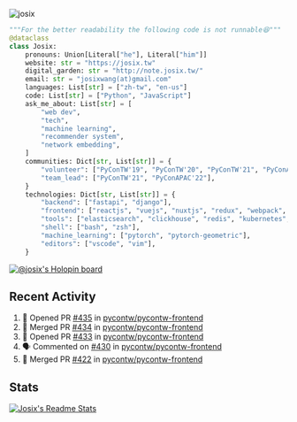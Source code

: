 ![josix](https://komarev.com/ghpvc/?username=josix)
```python
"""For the better readability the following code is not runnable😆"""
@dataclass
class Josix:
    pronouns: Union[Literal["he"], Literal["him"]]
    website: str = "https://josix.tw"
    digital_garden: str = "http://note.josix.tw/"
    email: str = "josixwang(at)gmail.com"
    languages: List[str] = ["zh-tw", "en-us"]
    code: List[str] = ["Python", "JavaScript"]
    ask_me_about: List[str] = [
        "web dev",
        "tech",
        "machine learning",
        "recommender system",
        "network embedding",
    ]
    communities: Dict[str, List[str]] = {
        "volunteer": ["PyConTW'19", "PyConTW'20", "PyConTW'21", "PyConAPAC'22"],
        "team_lead": ["PyConTW'21", "PyConAPAC'22"],
    }
    technologies: Dict[str, List[str]] = {
        "backend": ["fastapi", "django"],
        "frontend": ["reactjs", "vuejs", "nuxtjs", "redux", "webpack", "tailwindcss"],
        "tools": ["elasticsearch", "clickhouse", "redis", "kubernetes", "docker"],
        "shell": ["bash", "zsh"],
        "machine_learning": ["pytorch", "pytorch-geometric"],
        "editors": ["vscode", "vim"],
    }
```
[![@josix's Holopin board](https://holopin.io/api/user/board?user=josix)](https://holopin.io/@josix)

## Recent Activity
<!--START_SECTION:activity-->
1. 💪 Opened PR [#435](https://github.com/pycontw/pycontw-frontend/pull/435) in [pycontw/pycontw-frontend](https://github.com/pycontw/pycontw-frontend)
2. 🎉 Merged PR [#434](https://github.com/pycontw/pycontw-frontend/pull/434) in [pycontw/pycontw-frontend](https://github.com/pycontw/pycontw-frontend)
3. 💪 Opened PR [#433](https://github.com/pycontw/pycontw-frontend/pull/433) in [pycontw/pycontw-frontend](https://github.com/pycontw/pycontw-frontend)
4. 🗣 Commented on [#430](https://github.com/pycontw/pycontw-frontend/pull/430#issuecomment-1666007934) in [pycontw/pycontw-frontend](https://github.com/pycontw/pycontw-frontend)
5. 🎉 Merged PR [#422](https://github.com/pycontw/pycontw-frontend/pull/422) in [pycontw/pycontw-frontend](https://github.com/pycontw/pycontw-frontend)
<!--END_SECTION:activity-->



## Stats
[![Josix's Readme Stats](https://github-readme-stats.vercel.app/api?username=josix&show_icons=true&theme=default&count_private=true&card_width=400)](https://github.com/anuraghazra/github-readme-stats)
